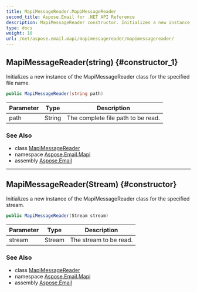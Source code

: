 ```yaml
---
title: MapiMessageReader.MapiMessageReader
second_title: Aspose.Email for .NET API Reference
description: MapiMessageReader constructor. Initializes a new instance of the MapiMessageReader class for the specified file name
type: docs
weight: 10
url: /net/aspose.email.mapi/mapimessagereader/mapimessagereader/
---
```

## MapiMessageReader(string) {#constructor_1}

Initializes a new instance of the MapiMessageReader class for the specified file name.

```csharp
public MapiMessageReader(string path)
```

| Parameter | Type | Description |
| --- | --- | --- |
| path | String | The complete file path to be read. |

### See Also

* class [MapiMessageReader](../)
* namespace [Aspose.Email.Mapi](../../mapimessagereader/)
* assembly [Aspose.Email](../../../)

---

## MapiMessageReader(Stream) {#constructor}

Initializes a new instance of the MapiMessageReader class for the specified stream.

```csharp
public MapiMessageReader(Stream stream)
```

| Parameter | Type | Description |
| --- | --- | --- |
| stream | Stream | The stream to be read. |

### See Also

* class [MapiMessageReader](../)
* namespace [Aspose.Email.Mapi](../../mapimessagereader/)
* assembly [Aspose.Email](../../../)


